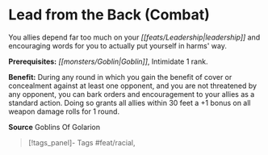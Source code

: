 ﻿---
cssclass: [feats]

---
# Lead from the Back (Combat)

You allies depend far too much on your _[[feats/Leadership|leadership]]_ and encouraging words for you to actually put yourself in harms' way.

**Prerequisites:** _[[monsters/Goblin|Goblin]]_, Intimidate 1 rank.

**Benefit:** During any round in which you gain the benefit of cover or concealment against at least one opponent, and you are not threatened by any opponent, you can bark orders and encouragement to your allies as a standard action. Doing so grants all allies within 30 feet a +1 bonus on all weapon damage rolls for 1 round.

**Source** Goblins Of Golarion
>[!tags_panel]- Tags
> #feat/racial, 